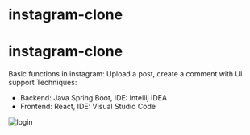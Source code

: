 # instagram-clone
# instagram-clone
Basic functions in instagram: Upload a post, create a comment with UI support
Techniques:
- Backend: Java Spring Boot, IDE: Intellij IDEA
- Frontend: React, IDE: Visual Studio Code

![login](https://user-images.githubusercontent.com/62010177/120953013-61741d00-c776-11eb-9543-1ed197411fe7.png)

